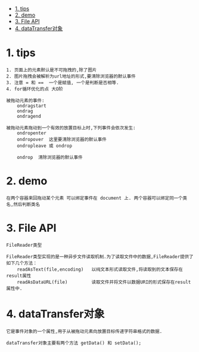 <!-- TOC -->

- [1. tips](#1-tips)
- [2. demo](#2-demo)
- [3. File API](#3-file-api)
- [4. dataTransfer对象](#4-datatransfer对象)

<!-- /TOC -->

# 1. tips

    1. 页面上的元素默认是不可拖拽的,除了图片
    2. 图片拖拽会被解析为url地址的形式,要清除浏览器的默认事件
    3. 注意 = 和 ==  一个是赋值, 一个是判断是否相等.
    4. for循环优化的点 大O阶
    
    被拖动元素的事件:
        ondragstart
        ondrag
        ondragend

    被拖动元素拖动到一个有效的放置目标上时,下列事件会依次发生:
        ondropenter 
        ondropover  这里要清除浏览器的默认事件
        ondropleave 或 ondrop
         
        ondrop  清除浏览器的默认事件

    
# 2. demo

    在两个容器来回拖动某个元素 可以绑定事件在 document 上. 两个容器可以绑定同一个类名,然后判断类名

# 3. File API

    FileReader类型

    FileReader类型实现的是一种异步文件读取机制.为了读取文件中的数据,FileReader提供了如下几个方法：
        readAsText(file,encoding)   以纯文本形式读取文件,将读取到的文本保存在result属性
        readAsDataURL(file)         读取文件并将文件以数据URI的形式保存在result属性中.
        

# 4. dataTransfer对象

    它是事件对象的一个属性,用于从被拖动元素向放置目标传递字符串格式的数据.

    dataTransfer对象主要有两个方法 getData() 和 setData();